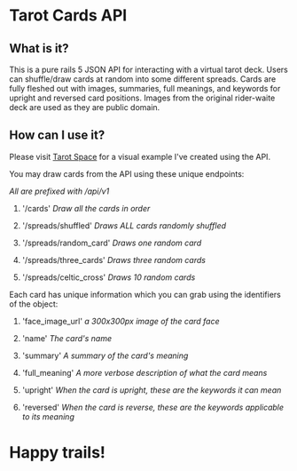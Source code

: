 # Tarot Cards API

## What is it?

This is a pure rails 5 JSON API for interacting with a virtual tarot deck. Users can
shuffle/draw cards at random into some different spreads.
Cards are fully fleshed out with images, summaries, full meanings, and keywords for upright and reversed card positions.
Images from the original rider-waite deck are used as they are public domain.

## How can I use it?

Please visit [Tarot Space](https://tarot-space.howlcode.com) for a visual example I've created using the API.

You may draw cards from the API using these unique endpoints:

_All are prefixed with /api/v1_

1. '/cards' _Draw all the cards in order_

2. '/spreads/shuffled' _Draws ALL cards randomly shuffled_

3. '/spreads/random_card' _Draws one random card_

4. '/spreads/three_cards' _Draws three random cards_

5. '/spreads/celtic_cross' _Draws 10 random cards_

Each card has unique information which you can grab using the identifiers of the object:

1. 'face_image_url' _a 300x300px image of the card face_

2. 'name' _The card's name_

3. 'summary' _A summary of the card's meaning_

4. 'full_meaning' _A more verbose description of what the card means_

5. 'upright' _When the card is upright, these are the keywords it can mean_

6. 'reversed' _When the card is reverse, these are the keywords applicable to its meaning_

# Happy trails!
